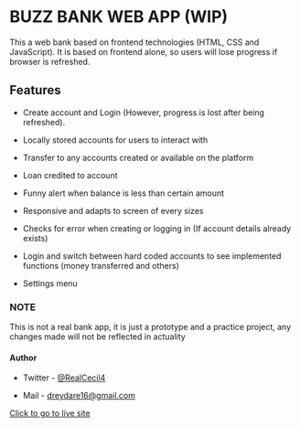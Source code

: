 # BUZZ BANK WEB APP (WIP)

This a web bank based on frontend technologies (HTML, CSS and JavaScript). It is based on frontend alone, so users will lose progress if browser is refreshed.

## Features

- Create account and Login (However, progress is lost after being refreshed).

- Locally stored accounts for users to interact with

- Transfer to any accounts created or available on the platform

- Loan credited to account

- Funny alert when balance is less than certain amount

- Responsive and adapts to screen of every sizes

- Checks for error when creating or logging in (If account details already exists)

- Login and switch between hard coded accounts to see implemented functions (money transferred and others)

- Settings menu

### NOTE

This is not a real bank app, it is just a prototype and a practice project, any changes made will not be reflected in actuality

#### Author

- Twitter - [@RealCecil4](https://www.twitter.com/RealCecil4)

- Mail - [dreydare16@gmail.com](mailto:dreydare16@gmail.com)

[Click to go to live site](https://buzzbank.netlify.app)
